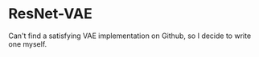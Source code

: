 # ResNet-VAE
Can't find a satisfying VAE implementation on Github, so I decide to write one myself.
